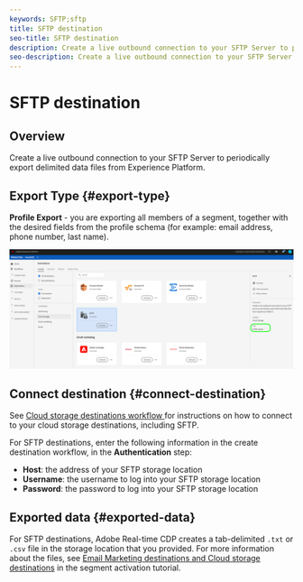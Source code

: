 ```yaml
---
keywords: SFTP;sftp
title: SFTP destination
seo-title: SFTP destination
description: Create a live outbound connection to your SFTP Server to periodically export delimited data files from Experience Platform.
seo-description: Create a live outbound connection to your SFTP Server to periodically export delimited data files from Experience Platform.
---
```


# SFTP destination

## Overview

Create a live outbound connection to your SFTP Server to periodically export delimited data files from Experience Platform.

## Export Type {#export-type}

**Profile Export** - you are exporting all members of a segment, together with the desired fields from the profile schema (for example: email address, phone number, last name).

![SFTP profile-based export type](/help/rtcdp/destinations/assets/sftp-export-type.png)

## Connect destination {#connect-destination}

See [Cloud storage destinations workflow ](/help/rtcdp/destinations/cloud-storage-destinations-workflow.md)for instructions on how to connect to your cloud storage destinations, including SFTP.

For SFTP destinations, enter the following information in the create destination workflow, in the **Authentication** step:

* **Host**: the address of your SFTP storage location
* **Username**: the username to log into your SFTP storage location
* **Password**: the password to log into your SFTP storage location

## Exported data {#exported-data}

For SFTP destinations, Adobe Real-time CDP creates a tab-delimited `.txt` or `.csv` file in the storage location that you provided. For more information about the files, see [Email Marketing destinations and Cloud storage destinations](/help/rtcdp/destinations/activate-destinations.md#esp-and-cloud-storage) in the segment activation tutorial.